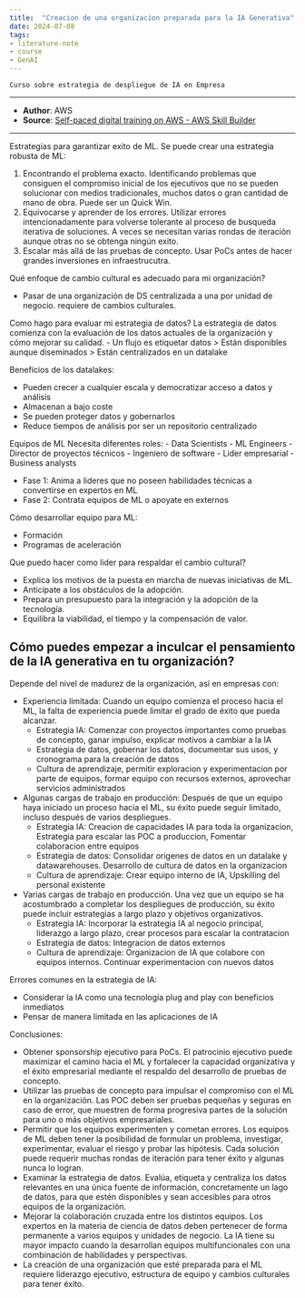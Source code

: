 ```yaml
---
title:  "Creacion de una organizacion preparada para la IA Generativa"
date: 2024-07-08
tags: 
- literature-note 
- course
- GenAI
---
```


```
Curso sobre estrategia de despliegue de IA en Empresa
```

***
- **Author**: AWS
- **Source**: [Self-paced digital training on AWS - AWS Skill Builder](https://explore.skillbuilder.aws/learn/course/18417/play/99549/creacion-de-una-organizacion-preparada-para-la-ia-generativa-espanol-de-espana-building-a-generative-ai-ready-organization-spanish-from-spain)
***

Estrategias para garantizar exito de ML. Se puede crear una estrategia robusta de ML:
1. Encontrando el problema exacto. Identificando problemas que consiguen el compromiso inicial de los ejecutivos que no se pueden solucionar con medios tradicionales, muchos datos o gran cantidad de mano de obra. Puede ser un Quick Win.
2. Equivocarse y aprender de los errores. Utilizar errores intencionadamente para volverse tolerante al proceso de busqueda iterativa de soluciones. A veces se necesitan varias rondas de iteración aunque otras no se obtenga ningún exito.
3. Escalar más allá de las pruebas de concepto. Usar PoCs antes de hacer grandes inversiones en infraestrucutra.
 
Qué enfoque de cambio cultural es adecuado para mi organización?
- Pasar de una organización de DS centralizada a una por unidad de negocio. requiere de cambios culturales. 

Como hago para evaluar mi estrategia de datos?
La estrategia de datos comienza con la evaluación de los datos actuales de la organización y cómo mejorar su calidad.
	- Un flujo es etiquetar datos > Están disponibles aunque diseminados > Están centralizados en un datalake

Beneficios de los datalakes:
- Pueden crecer a cualquier escala y democratizar acceso a datos y análisis
- Almacenan a bajo coste
- Se pueden proteger datos y gobernarlos
- Reduce tiempos de análisis por ser un repositorio centralizado

Equipos de ML
Necesita diferentes roles:
	- Data Scientists
	- ML Engineers
	- Director de proyectos técnicos
	- Ingeniero de software
	- Lider empresarial
	- Business analysts
- Fase 1: Anima a lideres que no poseen habilidades técnicas a convertirse en expertos en ML
- Fase 2: Contrata equipos de ML o apoyate en externos

Cómo desarrollar equipo para ML:
- Formación
- Programas de aceleración

Que puedo hacer como lider para respaldar el cambio cultural?
- Explica los motivos de la puesta en marcha de nuevas iniciativas de ML.
- Anticípate a los obstáculos de la adopción.
- Prepara un presupuesto para la integración y la adopción de la tecnología.
- Equilibra la viabilidad, el tiempo y la compensación de valor.

##  Cómo puedes empezar a inculcar el pensamiento de la IA generativa en tu organización?
Depende del nivel de madurez de la organización, así en empresas con:
- Experiencia limitada: Cuando un equipo comienza el proceso hacia el ML, la falta de experiencia puede limitar el grado de éxito que pueda alcanzar.
	- Estrategia IA: Comenzar con proyectos importantes como pruebas de concepto, ganar impulso, explicar motivos a cambiar a la IA
	- Estrategia de datos, gobernar los datos, documentar sus usos, y cronograma para la creación de datos
	- Cultura de aprendizaje, permitir exploracion y experimentacion por parte de equipos, formar equipo con recursos externos, aprovechar servicios administrados
- Algunas cargas de trabajo en producción: Después de que un equipo haya iniciado un proceso hacia el ML, su éxito puede seguir limitado, incluso después de varios despliegues.
	- Estrategia IA: Creacion de capacidades IA para toda la organizacion, Estrategia para escalar las POC a produccion, Fomentar colaboracion entre equipos
	- Estrategia de datos: Consolidar origenes de datos en un datalake y datawarehouses. Desarrollo de cultura de datos en la organizacion
	- Cultura de aprendizaje: Crear equipo interno de IA, Upskilling del personal existente
- Varias cargas de trabajo en producción. Una vez que un equipo se ha acostumbrado a completar los despliegues de producción, su éxito puede incluir estrategias a largo plazo y objetivos organizativos.
	- Estrategia IA: Incorporar la estrategia IA al negocio principal, liderazgo a largo plazo, crear procesos para escalar la contratacion
	- Estrategia de datos: Integracion de datos externos
	- Cultura de aprendizaje: Organizacion de IA que colabore con equipos internos. Continuar experimentacion con nuevos datos

Errores comunes en la estrategia de IA:
- Considerar la IA como una tecnología plug and play con beneficios inmediatos
- Pensar de manera limitada en las aplicaciones de IA

Conclusiones:
- Obtener sponsorship ejecutivo para PoCs. El patrocinio ejecutivo puede maximizar el camino hacia el ML y fortalecer la capacidad organizativa y el éxito empresarial mediante el respaldo del desarrollo de pruebas de concepto.
- Utilizar las pruebas de concepto para impulsar el compromiso con el ML en la organización. Las POC deben ser pruebas pequeñas y seguras en caso de error, que muestren de forma progresiva partes de la solución para uno o más objetivos empresariales.
- Permitir que los equipos experimenten y cometan errores. Los equipos de ML deben tener la posibilidad de formular un problema, investigar, experimentar, evaluar el riesgo y probar las hipótesis. Cada solución puede requerir muchas rondas de iteración para tener éxito y algunas nunca lo logran.
- Examinar la estrategia de datos. Evalúa, etiqueta y centraliza los datos relevantes en una única fuente de información, concretamente un lago de datos, para que estén disponibles y sean accesibles para otros equipos de la organización.
- Mejorar la colaboración cruzada entre los distintos equipos. Los expertos en la materia de ciencia de datos deben pertenecer de forma permanente a varios equipos y unidades de negocio. La IA tiene su mayor impacto cuando la desarrollan equipos multifuncionales con una combinación de habilidades y perspectivas.
- La creación de una organización que esté preparada para el ML requiere liderazgo ejecutivo, estructura de equipo y cambios culturales para tener éxito.